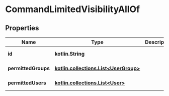 
# CommandLimitedVisibilityAllOf

## Properties
Name | Type | Description | Notes
------------ | ------------- | ------------- | -------------
**id** | **kotlin.String** |  |  [optional] [readonly]
**permittedGroups** | [**kotlin.collections.List&lt;UserGroup&gt;**](UserGroup.md) |  |  [optional] [readonly]
**permittedUsers** | [**kotlin.collections.List&lt;User&gt;**](User.md) |  |  [optional] [readonly]



